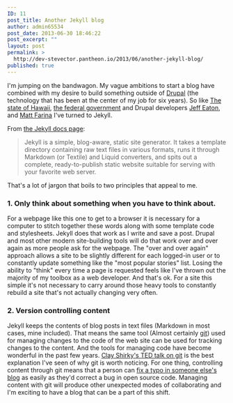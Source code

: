 ```yaml
---
ID: 11
post_title: Another Jekyll blog
author: admin65534
post_date: 2013-06-30 18:46:22
post_excerpt: ""
layout: post
permalink: >
  http://dev-stevector.pantheon.io/2013/06/another-jekyll-blog/
published: true
---
```

I'm jumping on the bandwagon. My vague ambitions to start a blog have combined with my desire to build something outside of <a href="https://drupal.org">Drupal</a> (the technology that has been at the center of my job for six years). So like <a href="http://portal.ehawaii.gov/page/developers/">The state of Hawaii</a>, <a href="http://developmentseed.org/blog/new-healthcare-gov-is-open-and-cms-free/">the federal government</a> and Drupal developers <a href="http://angrylittletree.com/">Jeff Eaton</a>, and <a href="http://engineeredweb.com/blog/why-switched-to-jekyll/">Matt Farina</a> I've turned to Jekyll.

From <a href="http://jekyllrb.com/docs/home/">the Jekyll docs page</a>:
<blockquote>Jekyll is a simple, blog-aware, static site generator. It takes a template directory containing raw text files in various formats, runs it through Markdown (or Textile) and Liquid converters, and spits out a complete, ready-to-publish static website suitable for serving with your favorite web server.</blockquote>
That's a lot of jargon that boils to two principles that appeal to me.
<h3>1. Only think about something when you have to think about.</h3>
For a webpage like this one to get to a browser it is necessary for a computer to stitch together these words along with some template code and stylesheets. Jekyll does that work as I write and save a post. Drupal and most other modern site-building tools will do that work over and over again as more people ask for the webpage. The "over and over again" approach allows a site to be slightly different for each logged-in user or to constantly update something like the "most popular stories" list. Losing the ability to "think" every time a page is requested feels like I've thrown out the majority of my toolbox as a web developer. And that's ok. For a site this simple it's not necessary to carry around those heavy tools to constantly rebuild a site that's not actually changing very often.
<h3>2. Version controlling content</h3>
Jekyll keeps the contents of blog posts in text files (Markdown in most cases, mine included). That means the same tool (Almost certainly <a href="http://git-scm.com/">git</a>) used for managing changes to the code of the web site can be used for tracking changes to the content. And the tools for managing code have become wonderful in the past few years. <a href="http://www.ted.com/talks/clay_shirky_how_the_internet_will_one_day_transform_government.html">Clay Shirky's TED talk on git</a> is the best explanation I've seen of why git is worth noticing. For one thing, controlling content through git means that a person can <a href="https://github.com/eaton/eaton.github.com/commit/fd2b2b5ab42296cb803c6fca19e944ab60a061bc">fix a typo in someone else's blog</a> as easily as they'd correct a bug in open source code. Managing content with git will produce other unexpected modes of collaborating and I'm exciting to have a blog that can be a part of this shift.